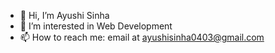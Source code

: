 - 👋 Hi, I’m Ayushi Sinha
- 👀 I’m interested in Web Development
- 📫 How to reach me: email at ayushisinha0403@gmail.com

<!---
sinha-ayushi4/sinha-ayushi4 is a ✨ special ✨ repository because its `README.md` (this file) appears on your GitHub profile.
You can click the Preview link to take a look at your changes.
--->
